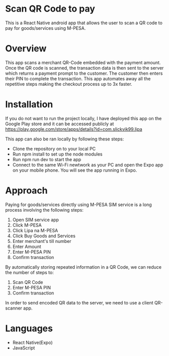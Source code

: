 # Scan QR Code to pay
This is a React Native android app that allows the user to scan a QR code to pay for goods/services using M-PESA.

# Overview
This app scans a merchant QR-Code embedded with the payment amount. Once the QR code is scanned, the transaction data is then sent to the server which returns a payment prompt to the customer. The customer then enters their PIN to complete the transaction. This app automates away all the repetitive steps making the checkout process up to 3x faster.

# Installation
If you do not want to run the project locally, I have deployed this app on the Google Play store and it can be accessed publicly at https://play.google.com/store/apps/details?id=com.slickvik99.lipa

This app can also be ran locally by following these steps:

- Clone the repository on to your local PC
- Run npm install to set up the node modules
- Run npm run dev to start the app
- Connect to the same Wi-Fi newtwork as your PC and open the Expo app on your mobile phone. You will see the app running in Expo.

# Approach
Paying for goods/services directly using M-PESA SIM service is a long process involving the following steps: 
1. Open SIM service app
2. Click M-PESA
3. Click Lipa na M-PESA
4. Click Buy Goods and Services
5. Enter merchant's till number
6. Enter Amount
7. Enter M-PESA PIN
8. Confirm transaction

By automatically storing repeated information in a QR Code, we can reduce the number of steps to: 
1. Scan QR Code
2. Enter M-PESA PIN
3. Confirm transaction

In order to send encoded QR data to the server, we need to use a client QR-scanner app.

# Languages
* React Native(Expo)
* JavaScript
